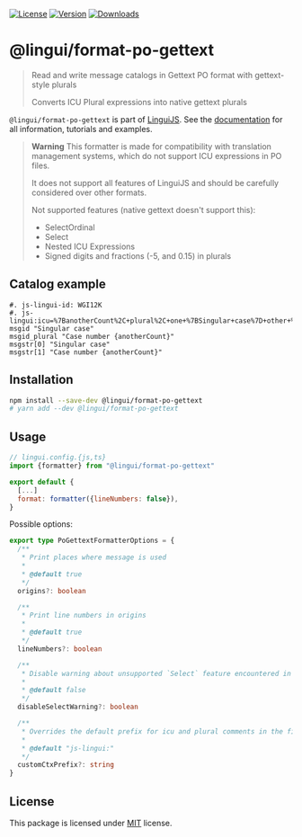 [![License][badge-license]][license]
[![Version][badge-version]][package]
[![Downloads][badge-downloads]][package]

# @lingui/format-po-gettext

> Read and write message catalogs in Gettext PO format with gettext-style plurals
>
> Converts ICU Plural expressions into native gettext plurals

`@lingui/format-po-gettext` is part of [LinguiJS][linguijs]. See the
[documentation][documentation] for all information, tutorials and examples.

> **Warning**
> This formatter is made for compatibility with translation management systems, which do not support ICU expressions in PO files.
> 
> It does not support all features of LinguiJS and should be carefully considered over other formats.
>
> Not supported features (native gettext doesn't support this):
> - SelectOrdinal
> - Select
> - Nested ICU Expressions
> - Signed digits and fractions (-5, and 0.15) in plurals

## Catalog example

```po
#. js-lingui-id: WGI12K
#. js-lingui:icu=%7BanotherCount%2C+plural%2C+one+%7BSingular+case%7D+other+%7BCase+number+%7BanotherCount%7D%7D%7D&pluralize_on=anotherCount
msgid "Singular case"
msgid_plural "Case number {anotherCount}"
msgstr[0] "Singular case"
msgstr[1] "Case number {anotherCount}"
```

## Installation

```sh
npm install --save-dev @lingui/format-po-gettext
# yarn add --dev @lingui/format-po-gettext
```

## Usage

```js
// lingui.config.{js,ts}
import {formatter} from "@lingui/format-po-gettext"

export default {
  [...]
  format: formatter({lineNumbers: false}),
}
```

Possible options:

```ts
export type PoGettextFormatterOptions = {
  /**
   * Print places where message is used
   *
   * @default true
   */
  origins?: boolean

  /**
   * Print line numbers in origins
   *
   * @default true
   */
  lineNumbers?: boolean

  /**
   * Disable warning about unsupported `Select` feature encountered in catalogs
   *
   * @default false
   */
  disableSelectWarning?: boolean

  /**
   * Overrides the default prefix for icu and plural comments in the final PO catalog.
   *
   * @default "js-lingui:"
   */
  customCtxPrefix?: string
}
```

## License

This package is licensed under [MIT][license] license.

[license]: https://github.com/lingui/js-lingui/blob/main/LICENSE
[linguijs]: https://github.com/lingui/js-lingui
[documentation]: https://lingui.dev
[package]: https://www.npmjs.com/package/@lingui/format-po-gettext
[badge-downloads]: https://img.shields.io/npm/dw/@lingui/format-po-gettext.svg
[badge-version]: https://img.shields.io/npm/v/@lingui/format-po-gettext.svg
[badge-license]: https://img.shields.io/npm/l/@lingui/format-po-gettext.svg
